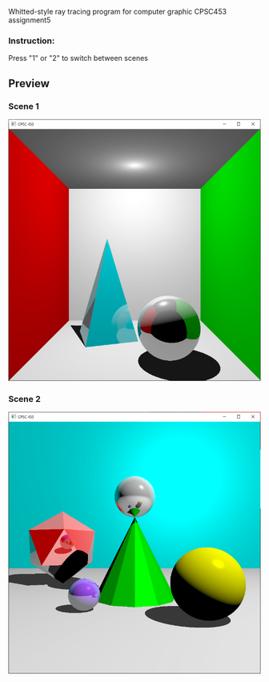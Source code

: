 Whitted-style ray tracing program for computer graphic CPSC453 assignment5
### Instruction:
Press "1" or "2" to switch between scenes

## Preview
### Scene 1
![Alt text](Scene1.png)

### Scene 2
![Alt text](Scene2.png)

